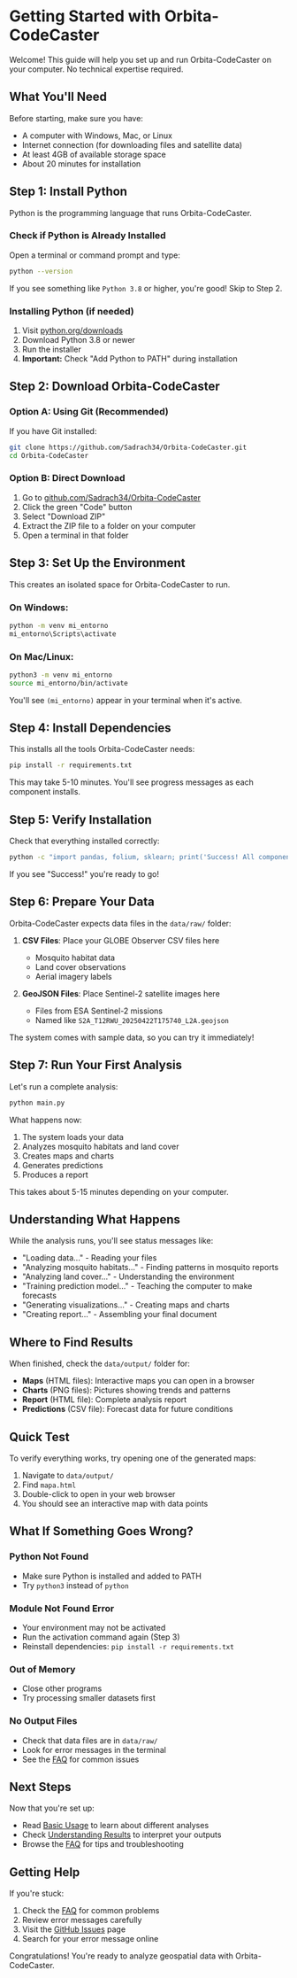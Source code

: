 # Getting Started with Orbita-CodeCaster

Welcome! This guide will help you set up and run Orbita-CodeCaster on your computer. No technical expertise required.

## What You'll Need

Before starting, make sure you have:

- A computer with Windows, Mac, or Linux
- Internet connection (for downloading files and satellite data)
- At least 4GB of available storage space
- About 20 minutes for installation

## Step 1: Install Python

Python is the programming language that runs Orbita-CodeCaster.

### Check if Python is Already Installed

Open a terminal or command prompt and type:

```bash
python --version
```

If you see something like `Python 3.8` or higher, you're good! Skip to Step 2.

### Installing Python (if needed)

1. Visit [python.org/downloads](https://www.python.org/downloads/)
2. Download Python 3.8 or newer
3. Run the installer
4. **Important:** Check "Add Python to PATH" during installation

## Step 2: Download Orbita-CodeCaster

### Option A: Using Git (Recommended)

If you have Git installed:

```bash
git clone https://github.com/Sadrach34/Orbita-CodeCaster.git
cd Orbita-CodeCaster
```

### Option B: Direct Download

1. Go to [github.com/Sadrach34/Orbita-CodeCaster](https://github.com/Sadrach34/Orbita-CodeCaster)
2. Click the green "Code" button
3. Select "Download ZIP"
4. Extract the ZIP file to a folder on your computer
5. Open a terminal in that folder

## Step 3: Set Up the Environment

This creates an isolated space for Orbita-CodeCaster to run.

### On Windows:

```bash
python -m venv mi_entorno
mi_entorno\Scripts\activate
```

### On Mac/Linux:

```bash
python3 -m venv mi_entorno
source mi_entorno/bin/activate
```

You'll see `(mi_entorno)` appear in your terminal when it's active.

## Step 4: Install Dependencies

This installs all the tools Orbita-CodeCaster needs:

```bash
pip install -r requirements.txt
```

This may take 5-10 minutes. You'll see progress messages as each component installs.

## Step 5: Verify Installation

Check that everything installed correctly:

```bash
python -c "import pandas, folium, sklearn; print('Success! All components installed.')"
```

If you see "Success!" you're ready to go!

## Step 6: Prepare Your Data

Orbita-CodeCaster expects data files in the `data/raw/` folder:

1. **CSV Files**: Place your GLOBE Observer CSV files here

   - Mosquito habitat data
   - Land cover observations
   - Aerial imagery labels

2. **GeoJSON Files**: Place Sentinel-2 satellite images here
   - Files from ESA Sentinel-2 missions
   - Named like `S2A_T12RWU_20250422T175740_L2A.geojson`

The system comes with sample data, so you can try it immediately!

## Step 7: Run Your First Analysis

Let's run a complete analysis:

```bash
python main.py
```

What happens now:

1. The system loads your data
2. Analyzes mosquito habitats and land cover
3. Creates maps and charts
4. Generates predictions
5. Produces a report

This takes about 5-15 minutes depending on your computer.

## Understanding What Happens

While the analysis runs, you'll see status messages like:

- "Loading data..." - Reading your files
- "Analyzing mosquito habitats..." - Finding patterns in mosquito reports
- "Analyzing land cover..." - Understanding the environment
- "Training prediction model..." - Teaching the computer to make forecasts
- "Generating visualizations..." - Creating maps and charts
- "Creating report..." - Assembling your final document

## Where to Find Results

When finished, check the `data/output/` folder for:

- **Maps** (HTML files): Interactive maps you can open in a browser
- **Charts** (PNG files): Pictures showing trends and patterns
- **Report** (HTML file): Complete analysis report
- **Predictions** (CSV file): Forecast data for future conditions

## Quick Test

To verify everything works, try opening one of the generated maps:

1. Navigate to `data/output/`
2. Find `mapa.html`
3. Double-click to open in your web browser
4. You should see an interactive map with data points

## What If Something Goes Wrong?

### Python Not Found

- Make sure Python is installed and added to PATH
- Try `python3` instead of `python`

### Module Not Found Error

- Your environment may not be activated
- Run the activation command again (Step 3)
- Reinstall dependencies: `pip install -r requirements.txt`

### Out of Memory

- Close other programs
- Try processing smaller datasets first

### No Output Files

- Check that data files are in `data/raw/`
- Look for error messages in the terminal
- See the [FAQ](04_FAQ.md) for common issues

## Next Steps

Now that you're set up:

- Read [Basic Usage](02_BASIC_USAGE.md) to learn about different analyses
- Check [Understanding Results](03_UNDERSTANDING_RESULTS.md) to interpret your outputs
- Browse the [FAQ](04_FAQ.md) for tips and troubleshooting

## Getting Help

If you're stuck:

1. Check the [FAQ](04_FAQ.md) for common problems
2. Review error messages carefully
3. Visit the [GitHub Issues](https://github.com/Sadrach34/Orbita-CodeCaster/issues) page
4. Search for your error message online

Congratulations! You're ready to analyze geospatial data with Orbita-CodeCaster.
